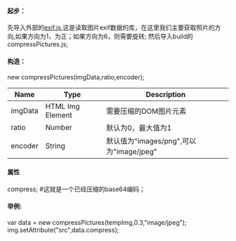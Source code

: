 <div class="col-xs-12 col-md-12">
  <h4>起步：</h4>
  <p>
    先导入外部的<a href="https://github.com/exif-js/exif-js">exif.js<a>,这是读取图片exif数据的库，在这里我们主要获取照片的方向,如果方向为1，为正；如果方向为6，则需要旋转;
    然后导入build的compressPictures.js;
  </p>
  <h4>构造：</h4>
  <p>
    new compressPictures(imgData,ratio,encoder);
  </p>
  <table class="table table-bordered">
    <thead>
      <tr>
        <th>Name</th>
        <th>Type</th>
        <th>Description</th>
      </tr>
    </thead>
    <tbody>
      <tr>
        <td>imgData</td>
        <td>HTML Img Element	</td>
        <td>需要压缩的DOM图片元素</td>
      </tr>
      <tr>
        <td>ratio</td>
        <td>Number</td>
        <td>默认为0，最大值为1</td>
      </tr>
      <tr>
        <td>encoder</td>
        <td>String</td>
        <td>默认值为"images/png",可以为"image/jpeg"</td>
      </tr>
    </tbody>
  </table>
  <h4>属性</h4>
  <p>
    compress; #这就是一个已经压缩的base64编码；
  </p>
  <h4>举例:</h4>
  <p>
    var data = new compressPictures(tempImg,0.3,"image/jpeg");<br>
    img.setAttribute("src",data.compress);
  </p>
</div>
